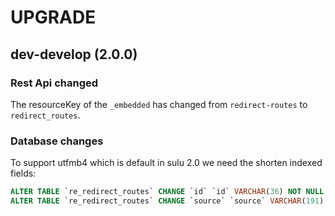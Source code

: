 # UPGRADE

## dev-develop (2.0.0)

### Rest Api changed

The resourceKey of the `_embedded` has changed from `redirect-routes` to `redirect_routes`.

### Database changes

To support utfmb4 which is default in sulu 2.0 we need the shorten indexed fields:

```sql
ALTER TABLE `re_redirect_routes` CHANGE `id` `id` VARCHAR(36) NOT NULL;
ALTER TABLE `re_redirect_routes` CHANGE `source` `source` VARCHAR(191) NOT NULL;
```
